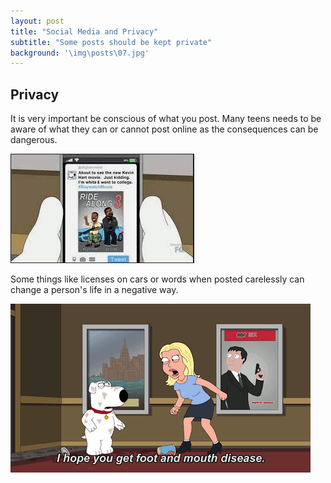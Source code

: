 ```yaml
---
layout: post
title: "Social Media and Privacy"
subtitle: "Some posts should be kept private"
background: '\img\posts\07.jpg'
---
```


## Privacy
 It is very important be conscious of what you post. Many teens needs to be aware of what they can or cannot post online as the consequences can be dangerous. 
 
![first page](\img\posts\privacy\first.jpg)

Some things like licenses on cars or words when posted carelessly can change a person's life in a negative way.

![tweet page](\img\posts\privacy\tweet.gif)
